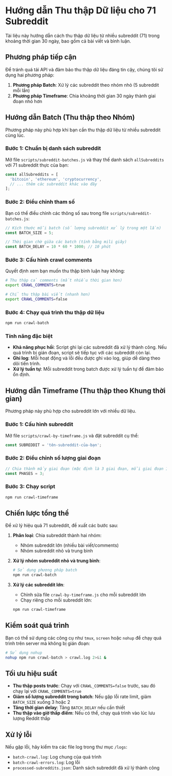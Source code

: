 # Hướng dẫn Thu thập Dữ liệu cho 71 Subreddit

Tài liệu này hướng dẫn cách thu thập dữ liệu từ nhiều subreddit (71) trong khoảng thời gian 30 ngày, bao gồm cả bài viết và bình luận.

## Phương pháp tiếp cận

Để tránh quá tải API và đảm bảo thu thập dữ liệu đáng tin cậy, chúng tôi sử dụng hai phương pháp:

1. **Phương pháp Batch**: Xử lý các subreddit theo nhóm nhỏ (5 subreddit mỗi lần)
2. **Phương pháp Timeframe**: Chia khoảng thời gian 30 ngày thành giai đoạn nhỏ hơn

## Hướng dẫn Batch (Thu thập theo Nhóm)

Phương pháp này phù hợp khi bạn cần thu thập dữ liệu từ nhiều subreddit cùng lúc.

### Bước 1: Chuẩn bị danh sách subreddit

Mở file `scripts/subreddit-batches.js` và thay thế danh sách `allSubreddits` với 71 subreddit thực của bạn:

```javascript
const allSubreddits = [
  'bitcoin', 'ethereum', 'cryptocurrency',
  // ... thêm các subreddit khác vào đây
];
```

### Bước 2: Điều chỉnh tham số

Bạn có thể điều chỉnh các thông số sau trong file `scripts/subreddit-batches.js`:

```javascript
// Kích thước mỗi batch (số lượng subreddit xử lý trong một lần)
const BATCH_SIZE = 5;

// Thời gian chờ giữa các batch (tính bằng mili giây)
const BATCH_DELAY = 10 * 60 * 1000; // 10 phút
```

### Bước 3: Cấu hình crawl comments

Quyết định xem bạn muốn thu thập bình luận hay không:

```bash
# Thu thập cả comments (mất nhiều thời gian hơn)
export CRAWL_COMMENTS=true

# Chỉ thu thập bài viết (nhanh hơn)
export CRAWL_COMMENTS=false
```

### Bước 4: Chạy quá trình thu thập dữ liệu

```bash
npm run crawl-batch
```

### Tính năng đặc biệt

- **Khả năng phục hồi**: Script ghi lại các subreddit đã xử lý thành công. Nếu quá trình bị gián đoạn, script sẽ tiếp tục với các subreddit còn lại.
- **Ghi log**: Mỗi hoạt động và lỗi đều được ghi vào log, giúp dễ dàng theo dõi tiến trình.
- **Xử lý tuần tự**: Mỗi subreddit trong batch được xử lý tuần tự để đảm bảo ổn định.

## Hướng dẫn Timeframe (Thu thập theo Khung thời gian)

Phương pháp này phù hợp cho subreddit lớn với nhiều dữ liệu.

### Bước 1: Cấu hình subreddit

Mở file `scripts/crawl-by-timeframe.js` và đặt subreddit cụ thể:

```javascript
const SUBREDDIT = 'tên-subreddit-của-bạn';
```

### Bước 2: Điều chỉnh số lượng giai đoạn

```javascript
// Chia thành mấy giai đoạn (mặc định là 3 giai đoạn, mỗi giai đoạn 10 ngày)
const PHASES = 3;
```

### Bước 3: Chạy script

```bash
npm run crawl-timeframe
```

## Chiến lược tổng thể

Để xử lý hiệu quả 71 subreddit, đề xuất các bước sau:

1. **Phân loại**: Chia subreddit thành hai nhóm:
   - Nhóm subreddit lớn (nhiều bài viết/comments)
   - Nhóm subreddit nhỏ và trung bình

2. **Xử lý nhóm subreddit nhỏ và trung bình**:
   ```bash
   # Sử dụng phương pháp batch
   npm run crawl-batch
   ```

3. **Xử lý các subreddit lớn**:
   - Chỉnh sửa file `crawl-by-timeframe.js` cho mỗi subreddit lớn
   - Chạy riêng cho mỗi subreddit lớn:
   ```bash
   npm run crawl-timeframe
   ```

## Kiểm soát quá trình

Bạn có thể sử dụng các công cụ như `tmux`, `screen` hoặc `nohup` để chạy quá trình trên server mà không bị gián đoạn:

```bash
# Sử dụng nohup
nohup npm run crawl-batch > crawl.log 2>&1 &
```

## Tối ưu hiệu suất

- **Thu thập posts trước**: Chạy với `CRAWL_COMMENTS=false` trước, sau đó chạy lại với `CRAWL_COMMENTS=true`
- **Giảm số lượng subreddit trong batch**: Nếu gặp lỗi rate limit, giảm `BATCH_SIZE` xuống 3 hoặc 2
- **Tăng thời gian delay**: Tăng `BATCH_DELAY` nếu cần thiết
- **Thu thập vào giờ thấp điểm**: Nếu có thể, chạy quá trình vào lúc lưu lượng Reddit thấp

## Xử lý lỗi

Nếu gặp lỗi, hãy kiểm tra các file log trong thư mục `/logs`:
- `batch-crawl.log`: Log chung của quá trình
- `batch-crawl-errors.log`: Log lỗi
- `processed-subreddits.json`: Danh sách subreddit đã xử lý thành công